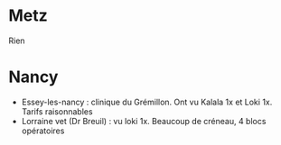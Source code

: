 Metz
====

Rien

Nancy
=====

-   Essey-les-nancy : clinique du Grémillon. Ont vu Kalala 1x et Loki
    1x. Tarifs raisonnables
-   Lorraine vet (Dr Breuil) : vu loki 1x. Beaucoup de créneau, 4 blocs
    opératoires
